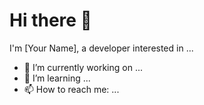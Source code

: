 # Hi there 👋
I'm [Your Name], a developer interested in ...
- 🔭 I’m currently working on ...
- 🌱 I’m learning ...
- 📫 How to reach me: ...

